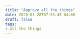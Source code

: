 ```yaml
---
title: "Approve all the things"
date: 2020-03-28T07:53:45-04:00
draft: false
tags:
- all the things
---
```

